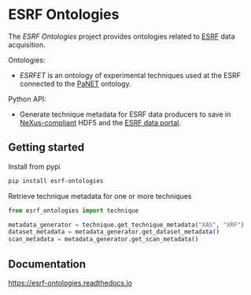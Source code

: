 # ESRF Ontologies

The *ESRF Ontologies* project provides ontologies related to [ESRF](https://esrf.fr/) data acquisition.

Ontologies:

* *ESRFET* is an ontology of experimental techniques used at the ESRF connected to
  the [PaNET](https://doi.org/10.5281/zenodo.4806026) ontology.

Python API:

* Generate technique metadata for ESRF data producers to save in [NeXus-compliant](https://www.nexusformat.org/)
  HDF5 and the [ESRF data portal](https://data.esrf.fr).

## Getting started

Install from pypi

```bash
pip install esrf-ontologies
```

Retrieve technique metadata for one or more techniques

```python
from esrf_ontologies import technique

metadata_generator = technique.get_technique_metadata("XAS", "XRF")
dataset_metadata = metadata_generator.get_dataset_metadata()
scan_metadata = metadata_generator.get_scan_metadata()
```

## Documentation

https://esrf-ontologies.readthedocs.io
